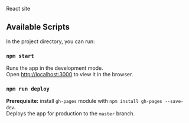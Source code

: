 React site 

## Available Scripts
In the project directory, you can run:

### `npm start`
Runs the app in the development mode.<br />
Open [http://localhost:3000](http://localhost:3000) to view it in the browser.

### `npm run deploy`
**Prerequisite:** install `gh-pages` module with  `npm install gh-pages --save-dev`.<br />
Deploys the app for production to the `master` branch.
